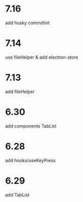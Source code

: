 # 7.16
add husky commitlint
# 7.14
use fileHelper & add electron-store
# 7.13
add fileHelper
# 6.30
add components TabList
# 6.28
add hooks/useKeyPress

# 6.29
add TabList